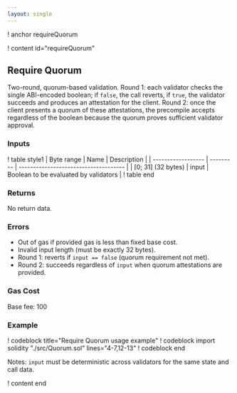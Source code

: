 ```yaml
---
layout: single
---
```


! anchor requireQuorum

! content id="requireQuorum"

## Require Quorum

Two-round, quorum-based validation. Round 1: each validator checks the single ABI-encoded boolean; if `false`, the call reverts, if `true`, the validator succeeds and produces an attestation for the client. Round 2: once the client presents a quorum of these attestations, the precompile accepts regardless of the boolean because the quorum proves sufficient validator approval.

### Inputs

! table style1
| Byte range         | Name      | Description                           |
| ------------------ | --------- | ------------------------------------- |
| [0; 31] (32 bytes) | input     | Boolean to be evaluated by validators |
! table end

### Returns

No return data.

### Errors

- Out of gas if provided gas is less than fixed base cost.
- Invalid input length (must be exactly 32 bytes).
- Round 1: reverts if `input == false` (quorum requirement not met).
- Round 2: succeeds regardless of `input` when quorum attestations are provided.

### Gas Cost

Base fee: 100

### Example

! codeblock title="Require Quorum usage example"
! codeblock import solidity "./src/Quorum.sol" lines="4-7,12-13"
! codeblock end

Notes: `input` must be deterministic across validators for the same state and call data.

! content end